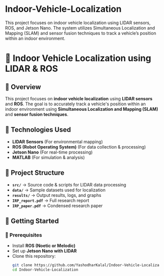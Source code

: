 # Indoor-Vehicle-Localization
This project focuses on indoor vehicle localization using LIDAR sensors, ROS, and Jetson Nano. The system utilizes Simultaneous Localization and Mapping (SLAM) and sensor fusion techniques to track a vehicle’s position within an indoor environment.
# 🚗 Indoor Vehicle Localization using LIDAR & ROS  

## 📌 Overview  
This project focuses on **indoor vehicle localization** using **LIDAR sensors** and **ROS**. The goal is to accurately track a vehicle's position within an indoor environment using **Simultaneous Localization and Mapping (SLAM)** and **sensor fusion techniques**.  

## 🔧 Technologies Used  
- **LIDAR Sensors** (For environmental mapping)  
- **ROS (Robot Operating System)** (For data collection & processing)  
- **Jetson Nano** (For real-time processing)  
- **MATLAB** (For simulation & analysis)  

## 📂 Project Structure  
- **`src/`** → Source code & scripts for LIDAR data processing  
- **`data/`** → Sample datasets used for localization  
- **`results/`** → Output results, logs, and graphs  
- **`IRP_report.pdf`** → Full research report  
- **`IRP_paper.pdf`** → Condensed research paper  

## 🚀 Getting Started  
### 🔹 Prerequisites  
- Install **ROS (Noetic or Melodic)**  
- Set up **Jetson Nano with LIDAR**  
- Clone this repository:  
  ```bash
  git clone https://github.com/YashodharKalal/Indoor-Vehicle-Localization.git
  cd Indoor-Vehicle-Localization
